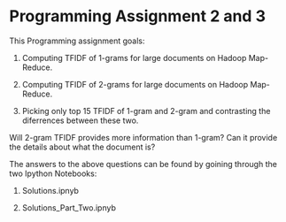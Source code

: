 # Programming Assignment 2 and 3 

This Programming assignment goals:

1. Computing TFIDF of 1-grams for large documents on Hadoop Map-Reduce.

2. Computing TFIDF of 2-grams for large documents on Hadoop Map-Reduce.

3. Picking only top 15 TFIDF of 1-gram and 2-gram and contrasting the diferrences between these two. 

Will 2-gram TFIDF provides more information than 1-gram? Can it provide the details about what the document is? 

The answers to the above questions can be found by goining through the two Ipython Notebooks:

1. Solutions.ipnyb

2. Solutions_Part_Two.ipnyb
